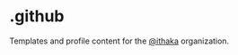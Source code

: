 # .github

Templates and profile content for the [@ithaka](https://github.com/ithaka) organization.
